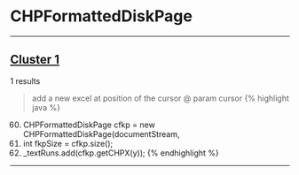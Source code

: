 # CHPFormattedDiskPage

***

## [Cluster 1](./1)
1 results
> add a new excel at position of the cursor @ param cursor 
{% highlight java %}
60. CHPFormattedDiskPage cfkp = new CHPFormattedDiskPage(documentStream,
63. int fkpSize = cfkp.size();
67.   _textRuns.add(cfkp.getCHPX(y));
{% endhighlight %}

***

